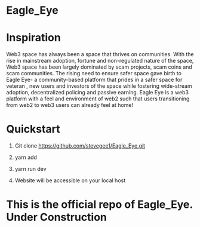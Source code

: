 # Eagle_Eye
  # Inspiration
  
  Web3 space has always been a space that thrives on communities. With the rise in mainstream adoption, 
  fortune and non-regulated nature of the space, Web3 space has been largely dominated by scam projects, 
  scam coins and scam communities. The rising need to ensure safer space gave birth to Eagle Eye- 
  a community-based platform that prides in a safer space for veteran , new users and investors of the 
  space while fostering wide-stream adoption, decentralized policing and passive earning. 
  Eagle Eye is a web3 platform with a feel and environment of web2 such that users transitioning from web2 
  to web3 users can already feel at home!
  
  
# Quickstart
  1. Git clone https://github.com/stevegee1/Eagle_Eye.git
  
  2. yarn add
  
  3. yarn run dev
  
  4. Website will be accessible on your local host
  
  
  # This is the official repo of Eagle_Eye. Under Construction
